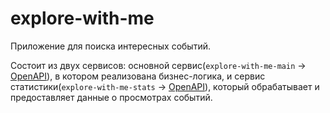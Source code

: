 # explore-with-me

Приложение для поиска интересных событий.

Состоит из двух сервисов: основной сервис(`explore-with-me-main` -> [OpenAPI](https://github.com/currantino/explore-with-me/blob/main/ewm-main-service-spec.json)), в котором реализована бизнес-логика, и сервис статистики(`explore-with-me-stats` -> [OpenAPI](https://github.com/currantino/explore-with-me/blob/main/ewm-stats-service-spec.json)), который обрабатывает и предоставляет данные о просмотрах событий.
